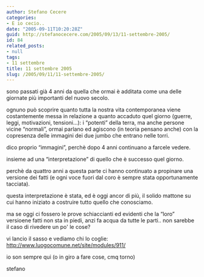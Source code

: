 ```yaml
---
author: Stefano Cecere
categories:
- E io cecio..
date: "2005-09-11T10:20:28Z"
guid: http://stefanocecere.com/2005/09/13/11-settembre-2005/
id: 84
related_posts:
- null
tags:
- 11 settembre
title: 11 settembre 2005
slug: /2005/09/11/11-settembre-2005/
---
```


sono passati gi&#xe0; 4 anni da quella che ormai è additata come una delle giornate pi&#xf9; importanti del nuovo secolo.

ognuno può scoprire quanto tutta la nostra vita contemporanea viene costantemente messa in relazione a quanto accaduto quel giorno (guerre, leggi, motivazioni, tensioni…): i &#x201c;potenti&#x201d; della terra, ma anche persone vicine &#x201c;normali&#x201d;, ormai parlano ed agiscono (in teoria pensano anche) con la copresenza delle immagini dei due jumbo che entrano nelle torri.

dico proprio &#x201c;immagini&#x201d;, perchè dopo 4 anni continuano a farcele vedere.
  
insieme ad una &#x201c;interpretazione&#x201d; di quello che è successo quel giorno.

perchè da quattro anni a questa parte ci hanno continuato a propinare una versione dei fatti (e ogni voce fuori dal coro è sempre stata opportunamente tacciata).
  
questa interpretazione è stata, ed è oggi ancor di pi&#xf9;, il solido mattone su cui hanno iniziato a costruire tutto quello che conosciamo.

ma se oggi ci fossero le prove schiaccianti ed evidenti che la &#x201c;loro&#x201d; versioene fatti non sta in piedi, anzi fa acqua da tutte le parti.. non sarebbe il caso di rivedere un po' le cose?

vi lancio il sasso e vediamo chi lo coglie: <http://www.luogocomune.net/site/modules/911/>

io son sempre qui (o in giro a fare cose, cmq torno)

stefano